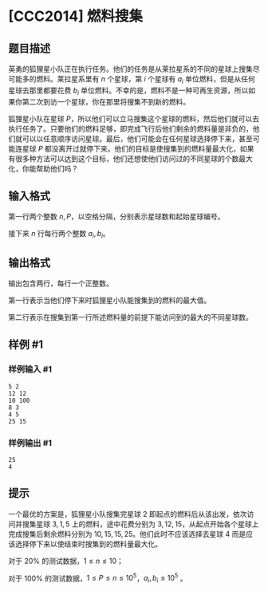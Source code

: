 # [CCC2014] 燃料搜集

## 题目描述

英勇的狐狸星小队正在执行任务。他们的任务是从莱拉星系的不同的星球上搜集尽可能多的燃料。莱拉星系里有 $n$ 个星球，第 $i$ 个星球有 $a_i$ 单位燃料，但是从任何星球去那里都要花费 $b_i$ 单位燃料。不幸的是，燃料不是一种可再生资源，所以如果你第二次到访一个星球，你在那里将搜集不到新的燃料。

狐狸星小队在星球 $P$，所以他们可以立马搜集这个星球的燃料，然后他们就可以去执行任务了。只要他们的燃料足够，即完成飞行后他们剩余的燃料量是非负的，他们就可以以任意顺序访问星球。最后，他们可能会在任何星球选择停下来，甚至可能连星球 $P$ 都没离开过就停下来。他们的目标是使搜集到的燃料量最大化，如果有很多种方法可以达到这个目标，他们还想使他们访问过的不同星球的个数最大化，你能帮助他们吗？

## 输入格式

第一行两个整数 $n,P$，以空格分隔，分别表示星球数和起始星球编号。

接下来 $n$ 行每行两个整数 $a_i,b_i$。

## 输出格式

输出包含两行，每行一个正整数。

第一行表示当他们停下来时狐狸星小队能搜集到的燃料的最大值。

第二行表示在搜集到第一行所述燃料量的前提下能访问到的最大的不同星球数。

## 样例 #1

### 样例输入 #1
```
5 2
12 12
10 100
8 3
4 5
25 15
```

### 样例输出 #1

```
25
4
```

## 提示

一个最优的方案是，狐狸星小队搜集完星球 $2$ 即起点的燃料后从该出发，依次访问并搜集星球 $3,1,5$ 上的燃料，途中花费分别为 $3,12,15$，从起点开始各个星球上完成搜集后剩余燃料分别为 $10,15,15,25$。他们此时不应该选择去星球 $4$ 而是应该选择停下来以使结束时搜集到的燃料量最大化。

对于 $20\%$ 的测试数据，$1\le n\le10$；

对于 $100\%$ 的测试数据，$1\le P\le n\le10^5$，$a_i,b_i\le10^5$ 。
